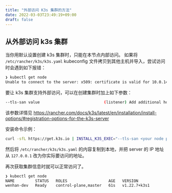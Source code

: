 ```yaml
---
title: "外部访问 K3s 集群的方法"
date: 2022-03-03T23:49:19+09:00
draft: false
---
```


## 从外部访问 k3s 集群

当你用默认设置创建 k3s 集群时，只能在本节点内部访问。
如果将 `/etc/rancher/k3s/k3s.yaml` kubeconfig 文件拷贝到其他主机并导入，尝试访问时会遇到如下报错：

```bash
❯ kubectl get node
Unable to connect to the server: x509: certificate is valid for 10.0.140.68, 10.43.0.1, 127.0.0.1, not xxx.xxx.xxx.xxx
```

要让 k3s 集群支持外部访问，可以在创建集群时加上如下参数：

```bash
--tls-san value                            (listener) Add additional hostname or IP as a Subject Alternative Name in the TLS cert
```

该参数详情见 <https://rancher.com/docs/k3s/latest/en/installation/install-options/#registration-options-for-the-k3s-server>

安装命令示例：

```bash
curl -sfL https://get.k3s.io | INSTALL_K3S_EXEC="--tls-san <your node public ip address>" sh -
```

然后将 `/etc/rancher/k3s/k3s.yaml` 的内容复制到本地，并把 server 的 IP 地址从 `127.0.0.1` 改为你实际要访问的地址。

再次获取集群信息时就可以正常访问了。

```bash
❯ kubectl get node
NAME         STATUS   ROLES                  AGE   VERSION
wenhan-dev   Ready    control-plane,master   61s   v1.22.7+k3s1
```
